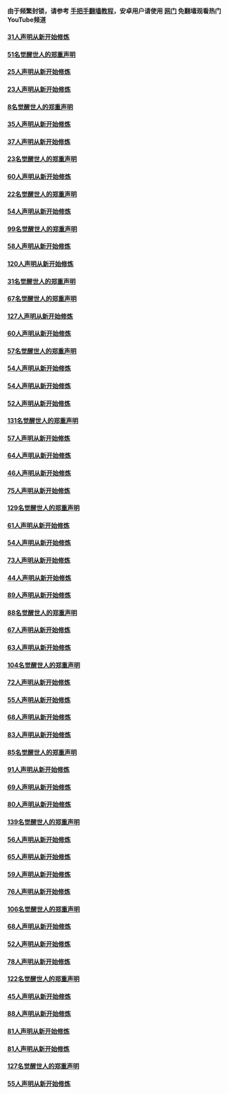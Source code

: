#### 由于频繁封锁，请参考 [手把手翻墙教程](https://github.com/gfw-breaker/guides/wiki/)，安卓用户请使用 [网门](https://github.com/gfw-breaker/nogfw/blob/master/dl.md?t=02191900) 免翻墙观看热门YouTube频道 

#### [31人声明从新开始修炼](../pages/91/421081.md?t=02191900) 

#### [51名觉醒世人的郑重声明](../pages/91/421080.md?t=02191900) 

#### [25人声明从新开始修炼](../pages/91/421020.md?t=02191900) 

#### [23人声明从新开始修炼](../pages/91/420884.md?t=02191900) 

#### [8名觉醒世人的郑重声明](../pages/91/420883.md?t=02191900) 

#### [35人声明从新开始修炼](../pages/91/420809.md?t=02191900) 

#### [37人声明从新开始修炼](../pages/91/420766.md?t=02191900) 

#### [23名觉醒世人的郑重声明](../pages/91/420765.md?t=02191900) 

#### [60人声明从新开始修炼](../pages/91/420727.md?t=02191900) 

#### [22名觉醒世人的郑重声明](../pages/91/420726.md?t=02191900) 

#### [54人声明从新开始修炼](../pages/91/420529.md?t=02191900) 

#### [99名觉醒世人的郑重声明](../pages/91/420528.md?t=02191900) 

#### [58人声明从新开始修炼](../pages/91/420198.md?t=02191900) 

#### [120人声明从新开始修炼](../pages/91/420141.md?t=02191900) 

#### [31名觉醒世人的郑重声明](../pages/91/420197.md?t=02191900) 

#### [67名觉醒世人的郑重声明](../pages/91/420140.md?t=02191900) 

#### [127人声明从新开始修炼](../pages/91/420082.md?t=02191900) 

#### [60人声明从新开始修炼](../pages/91/420081.md?t=02191900) 

#### [57名觉醒世人的郑重声明](../pages/91/420080.md?t=02191900) 

#### [54人声明从新开始修炼](../pages/91/419533.md?t=02191900) 

#### [54人声明从新开始修炼](../pages/91/419532.md?t=02191900) 

#### [52人声明从新开始修炼](../pages/91/419531.md?t=02191900) 

#### [131名觉醒世人的郑重声明](../pages/91/419530.md?t=02191900) 

#### [57人声明从新开始修炼](../pages/91/419430.md?t=02191900) 

#### [64人声明从新开始修炼](../pages/91/419429.md?t=02191900) 

#### [46人声明从新开始修炼](../pages/91/419428.md?t=02191900) 

#### [75人声明从新开始修炼](../pages/91/419427.md?t=02191900) 

#### [129名觉醒世人的郑重声明](../pages/91/419426.md?t=02191900) 

#### [61人声明从新开始修炼](../pages/91/419198.md?t=02191900) 

#### [54人声明从新开始修炼](../pages/91/419197.md?t=02191900) 

#### [73人声明从新开始修炼](../pages/91/419196.md?t=02191900) 

#### [44人声明从新开始修炼](../pages/91/419075.md?t=02191900) 

#### [89人声明从新开始修炼](../pages/91/419074.md?t=02191900) 

#### [88名觉醒世人的郑重声明](../pages/91/419195.md?t=02191900) 

#### [67人声明从新开始修炼](../pages/91/419073.md?t=02191900) 

#### [63人声明从新开始修炼](../pages/91/419072.md?t=02191900) 

#### [104名觉醒世人的郑重声明](../pages/91/419071.md?t=02191900) 

#### [72人声明从新开始修炼](../pages/91/418902.md?t=02191900) 

#### [55人声明从新开始修炼](../pages/91/418901.md?t=02191900) 

#### [68人声明从新开始修炼](../pages/91/418900.md?t=02191900) 

#### [83人声明从新开始修炼](../pages/91/418757.md?t=02191900) 

#### [85名觉醒世人的郑重声明](../pages/91/418899.md?t=02191900) 

#### [91人声明从新开始修炼](../pages/91/418756.md?t=02191900) 

#### [69人声明从新开始修炼](../pages/91/418755.md?t=02191900) 

#### [80人声明从新开始修炼](../pages/91/418754.md?t=02191900) 

#### [139名觉醒世人的郑重声明](../pages/91/418753.md?t=02191900) 

#### [56人声明从新开始修炼](../pages/91/418594.md?t=02191900) 

#### [65人声明从新开始修炼](../pages/91/418593.md?t=02191900) 

#### [59人声明从新开始修炼](../pages/91/418592.md?t=02191900) 

#### [76人声明从新开始修炼](../pages/91/418431.md?t=02191900) 

#### [106名觉醒世人的郑重声明](../pages/91/418591.md?t=02191900) 

#### [68人声明从新开始修炼](../pages/91/418430.md?t=02191900) 

#### [52人声明从新开始修炼](../pages/91/418429.md?t=02191900) 

#### [78人声明从新开始修炼](../pages/91/418428.md?t=02191900) 

#### [122名觉醒世人的郑重声明](../pages/91/418427.md?t=02191900) 

#### [45人声明从新开始修炼](../pages/91/418248.md?t=02191900) 

#### [88人声明从新开始修炼](../pages/91/418247.md?t=02191900) 

#### [81人声明从新开始修炼](../pages/91/418246.md?t=02191900) 

#### [81人声明从新开始修炼](../pages/91/418139.md?t=02191900) 

#### [127名觉醒世人的郑重声明](../pages/91/418245.md?t=02191900) 

#### [55人声明从新开始修炼](../pages/91/418138.md?t=02191900) 

